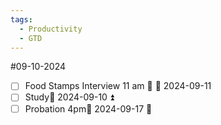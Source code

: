 ```yaml
---
tags:
  - Productivity
  - GTD
---
```

#09-10-2024
- [ ] Food Stamps Interview 11 am 🔽 📅 2024-09-11
- [ ] Study📅 2024-09-10 ⏫ 
- [ ] Probation 4pm📅 2024-09-17 🔺 

